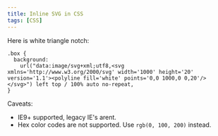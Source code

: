 ```yaml
---
title: Inline SVG in CSS
tags: [CSS]
---
```


Here is white triangle notch:

    .box {
      background:
        url("data:image/svg+xml;utf8,<svg xmlns='http://www.w3.org/2000/svg' width='1000' height='20' version='1.1'><polyline fill='white' points='0,0 1000,0 0,20'/></svg>") left top / 100% auto no-repeat,
    }

Caveats:

* IE9+ supported, legacy IE's arent.
* Hex color codes are not supported. Use `rgb(0, 100, 200)` instead.
